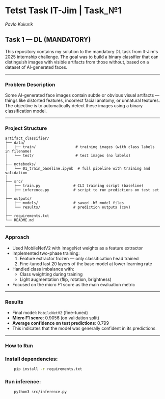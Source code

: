 # Tetst Task IT-Jim | Task_№1

_Pavlo Kukurik_

## Task 1 — DL (MANDATORY)

This repository contains my solution to the mandatory DL task from It-Jim's 2025 internship challenge. The goal was to build a binary classifier that can distinguish images with visible artifacts from those without, based on a dataset of AI-generated faces.

---

### Problem Description

Some AI-generated face images contain subtle or obvious visual artifacts — things like distorted features, incorrect facial anatomy, or unnatural textures. The objective is to automatically detect these images using a binary classification model.

---

### Project Structure

```
artifact_classifier/
├── data/
│   ├── train/                  # training images (with class labels in filename)
│   └── test/                   # test images (no labels)
│
├── notebooks/
│   └── 01_train_baseline.ipynb  # full pipeline with training and validation
│
├── src/
│   ├── train.py               # CLI training script (baseline)
│   ├── inference.py           # script to run predictions on test set
│
├── outputs/
│   ├── models/                # saved .h5 model files
│   └── results/               # prediction outputs (csv)
│
├── requirements.txt
└── README.md
```

---

### Approach


- Used MobileNetV2 with ImageNet weights as a feature extractor
- Implemented two-phase training:
  1. Feature extractor frozen — only classification head trained
  2. Fine-tuned last 20 layers of the base model at lower learning rate
- Handled class imbalance with:
  - Class weighting during training
  - Light augmentation (flip, rotation, brightness)
- Focused on the micro F1 score as the main evaluation metric

---

### Results

- Final model: `MobileNetV2` (fine-tuned)
- **Micro F1 score**: 0.9056 (on validation split)
- **Average confidence on test predictions**: 0.799
- This indicates that the model was generally confident in its predictions.


---

### How to Run

### Install dependencies:
```bash
    pip install -r requirements.txt
```

### Run inference:
```bash
    python3 src/inference.py
```

